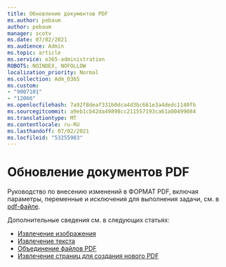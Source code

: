 ```yaml
---
title: Обновление документов PDF
ms.author: pebaum
author: pebaum
manager: scotv
ms.date: 07/02/2021
ms.audience: Admin
ms.topic: article
ms.service: o365-administration
ROBOTS: NOINDEX, NOFOLLOW
localization_priority: Normal
ms.collection: Adm_O365
ms.custom:
- "9007101"
- "12066"
ms.openlocfilehash: 7a92f8deaf331b0dca4d3bc661e3a4dedc1140fb
ms.sourcegitcommit: a9eb1cb42da49898cc211557193ca61a00499084
ms.translationtype: MT
ms.contentlocale: ru-RU
ms.lasthandoff: 07/02/2021
ms.locfileid: "53255983"
---
```

# <a name="update-pdf-documents"></a>Обновление документов PDF

Руководство по внесению изменений в ФОРМАТ PDF, включая параметры, переменные и исключения для выполнения задачи, см. в [pdf-файле](/power-automate/desktop-flows/actions-reference/pdf).

Дополнительные сведения см. в следующих статьях:

- [Извлечение изображения](/power-automate/desktop-flows/actions-reference/pdf#pdf-actions)
- [Извлечение текста](/power-automate/desktop-flows/actions-reference/pdf#extracttextfrompdfaction)
- [Объединение файлов PDF](/power-automate/desktop-flows/actions-reference/pdf#mergefiles)
- [Извлечение страниц для создания нового PDF](/power-automate/desktop-flows/actions-reference/pdf#extractpages)
